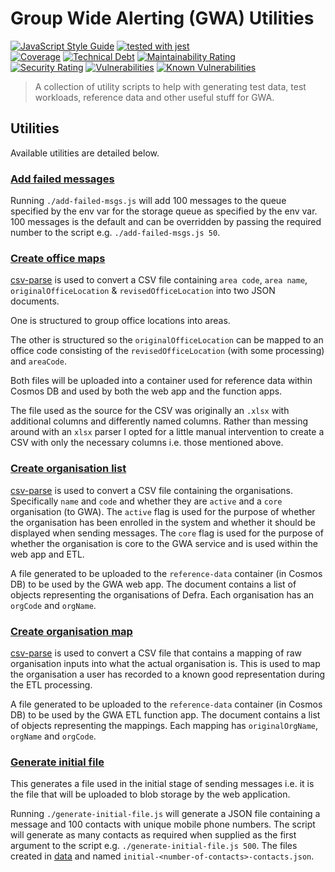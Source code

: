 # Group Wide Alerting (GWA) Utilities

[![JavaScript Style Guide](https://img.shields.io/badge/code_style-standard-brightgreen.svg)](https://standardjs.com)
[![tested with jest](https://img.shields.io/badge/tested_with-jest-99424f.svg)](https://github.com/facebook/jest)\
[![Coverage](https://sonarcloud.io/api/project_badges/measure?project=DEFRA_gwa-utils&metric=coverage)](https://sonarcloud.io/dashboard?id=DEFRA_gwa-utils)
[![Technical Debt](https://sonarcloud.io/api/project_badges/measure?project=DEFRA_gwa-utils&metric=sqale_index)](https://sonarcloud.io/dashboard?id=DEFRA_gwa-utils)
[![Maintainability Rating](https://sonarcloud.io/api/project_badges/measure?project=DEFRA_gwa-utils&metric=sqale_rating)](https://sonarcloud.io/dashboard?id=DEFRA_gwa-utils)\
[![Security Rating](https://sonarcloud.io/api/project_badges/measure?project=DEFRA_gwa-utils&metric=security_rating)](https://sonarcloud.io/dashboard?id=DEFRA_gwa-utils)
[![Vulnerabilities](https://sonarcloud.io/api/project_badges/measure?project=DEFRA_gwa-utils&metric=vulnerabilities)](https://sonarcloud.io/dashboard?id=DEFRA_gwa-utils)
[![Known Vulnerabilities](https://snyk.io/test/github/defra/gwa-utils/badge.svg)](https://snyk.io/test/github/defra/gwa-utils)

> A collection of utility scripts to help with generating test data, test
> workloads, reference data and other useful stuff for GWA.

## Utilities

Available utilities are detailed below.

### [Add failed messages](./add-failed-msgs.js)

Running `./add-failed-msgs.js` will add 100 messages to the queue specified by
the env var for the storage queue as specified by the env var. 100 messages is
the default and can be overridden by passing the required number to the script
e.g. `./add-failed-msgs.js 50`.

### [Create office maps](./create-office-maps.js)

[csv-parse](https://csv.js.org/parse/) is used to convert a CSV file containing
`area code`, `area name`, `originalOfficeLocation` & `revisedOfficeLocation`
into two JSON documents.

One is structured to group office locations into areas.

The other is structured so the `originalOfficeLocation` can be mapped to
an office code consisting of the `revisedOfficeLocation` (with some processing)
and `areaCode`.

Both files will be uploaded into a container used for reference data within
Cosmos DB and used by both the web app and the function apps.

The file used as the source for the CSV was originally an `.xlsx` with
additional columns and differently named columns. Rather than messing around
with an `xlsx` parser I opted for a little manual intervention to create a CSV
with only the necessary columns i.e. those mentioned above.

### [Create organisation list](./create-organisation-list.js)

[csv-parse](https://csv.js.org/parse/) is used to convert a CSV file containing
the organisations. Specifically `name` and `code` and whether they are
`active` and a `core` organisation (to GWA).
The `active` flag is used for the purpose of whether the organisation has
been enrolled in the system and whether it should be displayed when sending
messages.
The `core` flag is used for the purpose of whether the organisation is core to
the GWA service and is used within the web app and ETL.

A file generated to be uploaded to the `reference-data` container (in Cosmos
DB) to be used by the GWA web app. The document contains a list of objects
representing the organisations of Defra. Each organisation has an `orgCode` and
`orgName`.

### [Create organisation map](./create-organisation-map.js)

[csv-parse](https://csv.js.org/parse/) is used to convert a CSV file that
contains a mapping of raw organisation inputs into what the actual organisation
is. This is used to map the organisation a user has recorded to a known good
representation during the ETL processing.

A file generated to be uploaded to the `reference-data` container (in Cosmos
DB) to be used by the GWA ETL function app. The document contains a list of
objects representing the mappings. Each mapping has `originalOrgName`,
`orgName` and `orgCode`.

### [Generate initial file](./generate-initial-file.js)

This generates a file used in the initial stage of sending messages i.e. it is
the file that will be uploaded to blob storage by the web application.

Running `./generate-initial-file.js` will generate a JSON file containing a
message and 100 contacts with unique mobile phone numbers. The script will
generate as many contacts as required when supplied as the first argument to
the script e.g.  `./generate-initial-file.js 500`. The files created in
[data](./data) and named `initial-<number-of-contacts>-contacts.json`.
